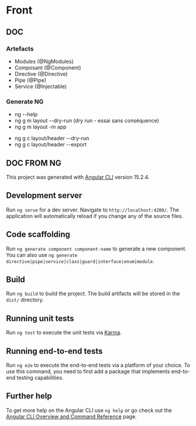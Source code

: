 # Front

## DOC

### Artefacts

- Modules (@NgModules)
- Composant (@Component)
- Directive (@Directive)
- Pipe (@Pipe)
- Service (@Injectable)

### Generate NG

- ng --help
- ng g m layout --dry-run (dry run - essai sans conséquence)
- ng g m layout -m app

* ng g c layout/header --dry-run
* ng g c layout/header --export

## DOC FROM NG

This project was generated with [Angular CLI](https://github.com/angular/angular-cli) version 15.2.4.

## Development server

Run `ng serve` for a dev server. Navigate to `http://localhost:4200/`. The application will automatically reload if you change any of the source files.

## Code scaffolding

Run `ng generate component component-name` to generate a new component. You can also use `ng generate directive|pipe|service|class|guard|interface|enum|module`.

## Build

Run `ng build` to build the project. The build artifacts will be stored in the `dist/` directory.

## Running unit tests

Run `ng test` to execute the unit tests via [Karma](https://karma-runner.github.io).

## Running end-to-end tests

Run `ng e2e` to execute the end-to-end tests via a platform of your choice. To use this command, you need to first add a package that implements end-to-end testing capabilities.

## Further help

To get more help on the Angular CLI use `ng help` or go check out the [Angular CLI Overview and Command Reference](https://angular.io/cli) page.
